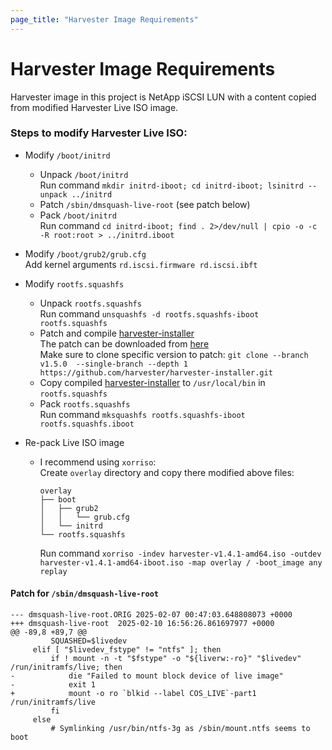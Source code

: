 ```yaml
---
page_title: "Harvester Image Requirements"
---
```


# Harvester Image Requirements

Harvester image in this project is NetApp iSCSI LUN with a content copied from modified Harvester Live ISO image.

### Steps to modify Harvester Live ISO:

* Modify `/boot/initrd`
  * Unpack `/boot/initrd`  
    Run command `mkdir initrd-iboot; cd initrd-iboot; lsinitrd --unpack ../initrd`
  * Patch `/sbin/dmsquash-live-root` (see patch below)
  * Pack `/boot/initrd`  
    Run command `cd initrd-iboot; find . 2>/dev/null | cpio -o -c -R root:root > ../initrd.iboot`

* Modify `/boot/grub2/grub.cfg`  
  Add kernel arguments `rd.iscsi.firmware rd.iscsi.ibft`
  
* Modify `rootfs.squashfs`
  * Unpack `rootfs.squashfs`  
    Run command `unsquashfs -d rootfs.squashfs-iboot rootfs.squashfs`
  * Patch and compile [harvester-installer](https://github.com/harvester/harvester-installer.git)  
    The patch can be downloaded from [here](https://github.com/igor-feoktistov/harvester-installer)  
    Make sure to clone specific version to patch: `git clone --branch v1.5.0  --single-branch --depth 1 https://github.com/harvester/harvester-installer.git`  
  * Copy compiled [harvester-installer](https://github.com/igor-feoktistov/harvester-installer-v1.4.1) to `/usr/local/bin` in `rootfs.squashfs`
  * Pack `rootfs.squashfs`  
    Run command `mksquashfs rootfs.squashfs-iboot rootfs.squashfs.iboot`

* Re-pack Live ISO image
  * I recommend using `xorriso`:  
    Create `overlay` directory and copy there modified above files:
    ```
    overlay
    ├── boot
    │   ├── grub2
    │   │   └── grub.cfg
    │   └── initrd
    └── rootfs.squashfs
    ```
    Run command `xorriso -indev harvester-v1.4.1-amd64.iso -outdev harvester-v1.4.1-amd64-iboot.iso -map overlay / -boot_image any replay`

#### Patch for `/sbin/dmsquash-live-root`
```{r, echo=TRUE}
--- dmsquash-live-root.ORIG	2025-02-07 00:47:03.648808073 +0000
+++ dmsquash-live-root	2025-02-10 16:56:26.861697977 +0000
@@ -89,8 +89,7 @@
         SQUASHED=$livedev
     elif [ "$livedev_fstype" != "ntfs" ]; then
         if ! mount -n -t "$fstype" -o "${liverw:-ro}" "$livedev" /run/initramfs/live; then
-            die "Failed to mount block device of live image"
-            exit 1
+            mount -o ro `blkid --label COS_LIVE`-part1 /run/initramfs/live
         fi
     else
         # Symlinking /usr/bin/ntfs-3g as /sbin/mount.ntfs seems to boot

```
